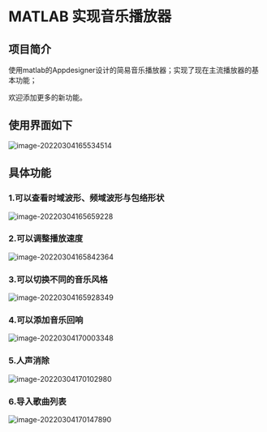 # MATLAB 实现音乐播放器

## 项目简介

使用matlab的Appdesigner设计的简易音乐播放器；实现了现在主流播放器的基本功能；

欢迎添加更多的新功能。

## 使用界面如下

![image-20220304165534514](https://s2.loli.net/2022/03/04/QwyBZlKvI7f6ih9.png)

## 具体功能

### 1.可以查看时域波形、频域波形与包络形状

![image-20220304165659228](https://s2.loli.net/2022/03/04/aKjWnYBr3fFGH6h.png)

### 2.可以调整播放速度

![image-20220304165842364](https://s2.loli.net/2022/03/04/8DPSdkjIpHqhxt5.png)



### 3.可以切换不同的音乐风格

![image-20220304165928349](https://s2.loli.net/2022/03/04/zVWibEZcx1ysd86.png)

### 4.可以添加音乐回响

![image-20220304170003348](https://s2.loli.net/2022/03/04/cBKQGZ7vquMiNUT.png)

### 5.人声消除

![image-20220304170102980](https://s2.loli.net/2022/03/04/pJas57KcNiDutvA.png)

### 6.导入歌曲列表

![image-20220304170147890](https://s2.loli.net/2022/03/04/u591DrXUMz2Ty8f.png)





